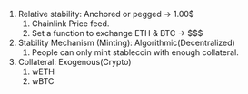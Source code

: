 1. Relative stability: Anchored or pegged -> 1.00$
    1. Chainlink Price feed.
    2. Set a function to exchange ETH & BTC -> $$$
2. Stability Mechanism (Minting): Algorithmic(Decentralized)
    1. People can only mint stablecoin with enough collateral.
3. Collateral: Exogenous(Crypto)
    1. wETH
    2. wBTC